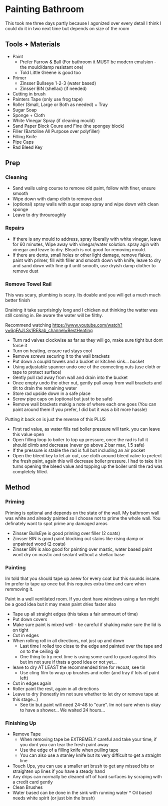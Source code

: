 # Painting Bathroom
This took me three days partly because I agonized over every detail
I think I could do it in two next time but depends on size of the room

## Tools + Materials

* Paint 
    * Prefer Farrow & Ball (For bathroom it MUST be modern emulsion - the mould/damp resistant one)
    * Told Little Greene is good too
* Primer 
    * Zinsser Bullseye 1-2-3 (water based)
    * Zinsser BIN (shellac) (if needed)
* Cutting in brush
* Painters Tape (only use frog tape)
* Roller (Small, Large or Both as needed) + Tray
* Sugar Soap
* Sponge + Cloth
* White Vinegar Spray (if cleaning mould)
* Sand Paper Block Coure and Fine (the spongey block)
* Filler (Bartoline All Purpose over polyfiller)
* Filling Knife
* Pipe Caps
* Rad Bleed Key

## Prep
### Cleaning

* Sand walls using course to remove old paint, follow with finer, ensure smooth
* Wipe down with damp cloth to remove dust
* (optional) spray walls with sugar soap spray and wipe down with clean sponge
* Leave to dry throuroughly

### Repairs

* If there is any mould to address, spray liberally with white vinegar, leave for 60 minutes, Wipe away with vinegar/water solution. spray agin with vinegar and leave to dry. Bleach is not good for removing mould. 
* If there are dents, small holes or other light damage, remove flakes, paint with primer, fill with filler and smooth down with knife, leave to dry and sand down with fine grit until smooth, use dryish damp clother to remove dust

### Remove Towel Rail
This was scary, plumbing is scary. Its doable and you will get a much much better finish

Draining it take surprisingly long and I chicken out thinking the watter was still coming in. Be aware the water will be filthy.

Recommend watching https://www.youtube.com/watch?v=6qFAJLSs1RE&ab_channel=BestHeating 

* Turn rad valves clockwise as far as they will go, make sure tight but dont force it
* Turn on heating, ensure rad stays cool
* Remove screws securing it to the wall brackets
* Put down a coupld towels and a bucket or kitchen sink... bucket
* Using adjustable spanner undo one of the connecting nuts (use cloth or tape to protect surface)
* Gently pull rad away from wall and drain into the bucket
* Once empty undo the other nut, gently pull away from wall brackets and tilt to drain the remaining water
* Store rad upside down in a safe place
* Screw pipe caps on (optional but just to be safe)
* Remove wall brackets makig a note of where each one goes (You can paint around them if you prefer, I did but it was a bit more hassle)

Putting it back on is just the reverse of this PLUS

* First rad value, as water fills rad boiler pressure will tank. you can leave this value open
* Open filling loop to boiler to top up pressure, once the rad is full it should climb and decrease (never go above 2 bar max, 1.5 safe)
* If the pressure is stable the rad is full but including an air pocket
* Open the bleed key to let air out, use cloth around bleed valve to pretect the fresh paint, again this will decrease boiler pressure. I had to take it in turns opening the bleed value and topping up the boiler until the rad was completely filled. 

## Method

### Priming
Priming is optional and depends on the state of the wall. My bathroom wall was white and already painted so I choose not to prime the whole wall. You definately want to spot prime any damaged areas

* Zinsser BullsEye is good priming over filler (2 coats)
* Zinsser BIN is good paint blocking out stains like rising damp or unpainted wood (2 coats)
* Zinsser BIN is also good for painting over mastic, water based paint wont dry on mastic and sealant without a shellac base

### Painting
Im told that you should tape up anew for every coat but this sounds insane. Im prefer to tape up once but this requires extra time and care when remmoving it.

Paint in a well venitlated room. If you dont have windows using a fan might be a good idea but it may mean paint dries faster also

* Tape up all straight edges (this takes a fair ammount of time)
* Put down covers 
* Make sure paint is mixed well - be careful if shaking make sure the lid is on tight
* Cut in edges
* When rolling roll in all directions, not just up and down
    * Last time I rolled too close to the edge and painted over the tape and on to the ceiling 😭
    * One thing to try next time is using some card to guard against this but im not sure if thats a good idea or not yet...
* leave to dry AT LEAST the recommended time for recoat, see tin
    * Use cling film to wrap up brushes and roller (and tray if lots of paint left)
* Cut in edges again
* Roller paint the rest, again in all directions
* Leave to dry (honestly im not sure whether to let dry or remove tape at this stage...)
    * See tin but paint will need 24-48 to "cure". Im not sure when is okay to have a shower... We waited 24 hours... 

### Finishing Up

* Remove Tape
    * When removing tape be EXTREMELY careful and take your time, if you dont you can tear the fresh paint away
    * Use the edge of a filling knife when pulling tape
    * You can also use a stanley knife but its very difficult to get a straight line
* Touch Ups, you can use a smaller art brush to get any missed bits or straighten up lines if you have a steady hand
* Any drips can normally be cleaned off of hard surfaces by scraping with a credit card gently
* Clean Brushes
*    Water based can be done in the sink with running water
    * Oil based needs white spirit (or just bin the brush)

